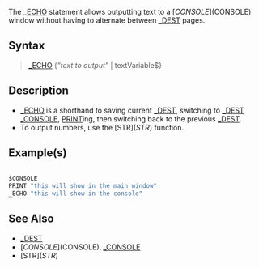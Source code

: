 The [_ECHO](_ECHO) statement allows outputting text to a [$CONSOLE]($CONSOLE) window without having to alternate between [_DEST](_DEST) pages.


## Syntax

>  [_ECHO](_ECHO) {*"text to output"* | textVariable$}


## Description

* [_ECHO](_ECHO) is a shorthand to saving current [_DEST](_DEST), switching to [_DEST](_DEST) [_CONSOLE](_CONSOLE), [PRINT](PRINT)ing, then switching back to the previous [_DEST](_DEST).
* To output numbers, use the [STR$](STR$) function.


## Example(s)


```vb

$CONSOLE
PRINT "this will show in the main window"
_ECHO "this will show in the console"

```


## See Also

* [_DEST](_DEST)
* [$CONSOLE]($CONSOLE), [_CONSOLE](_CONSOLE)
* [STR$](STR$)




